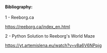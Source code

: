 #### Bibliography:

1 - Reeborg.ca

https://reeborg.ca/index_en.html

2 - Python Solution to Reeborg's World Maze

https://yt.artemislena.eu/watch?v=v8a6V6NPpjg